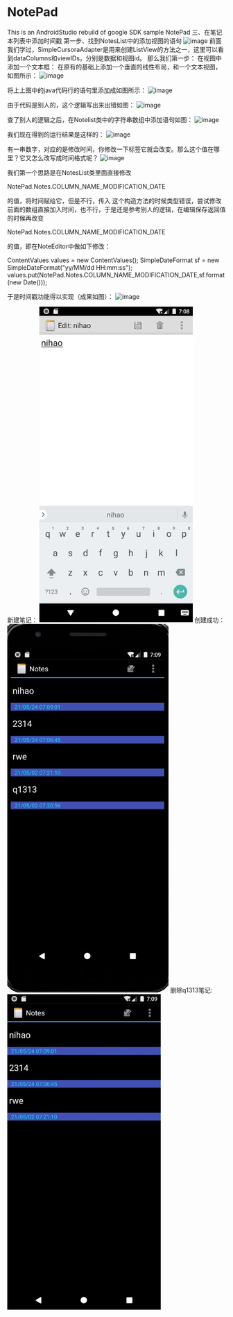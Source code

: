 # NotePad
This is an AndroidStudio rebuild of google SDK sample NotePad
三、在笔记本列表中添加时间戳
第一步、找到NotesList中的添加视图的语句
![image](https://user-images.githubusercontent.com/62132538/119312565-1ac9f180-bca5-11eb-9bc9-66296d7fd316.png)
前面我们学过，SimpleCursoraAdapter是用来创建ListView的方法之一，这里可以看到dataColumns和viewIDs，分别是数据和视图id。
那么我们第一步：
在视图中添加一个文本框：
在原有的基础上添加一个垂直的线性布局，和一个文本视图，如图所示：
![image](https://user-images.githubusercontent.com/62132538/119312602-26b5b380-bca5-11eb-991e-475542d751b0.png)

将上上图中的java代码行的语句里添加成如图所示：
![image](https://user-images.githubusercontent.com/62132538/119312618-2c12fe00-bca5-11eb-8ac2-2b150ab0a3ce.png)

由于代码是别人的，这个逻辑写出来出错如图：
![image](https://user-images.githubusercontent.com/62132538/119312646-33d2a280-bca5-11eb-8a56-f8f4573d2fdd.png)

查了别人的逻辑之后，在Notelist类中的字符串数组中添加语句如图：
![image](https://user-images.githubusercontent.com/62132538/119312670-39c88380-bca5-11eb-8381-ee2cbbfb35ca.png)


我们现在得到的运行结果是这样的：
![image](https://user-images.githubusercontent.com/62132538/119312692-40ef9180-bca5-11eb-9363-7fcd0cd3b133.png)

有一串数字，对应的是修改时间，你修改一下标签它就会改变。那么这个值在哪里？它又怎么改写成时间格式呢？
![image](https://user-images.githubusercontent.com/62132538/119312708-464cdc00-bca5-11eb-8e0a-e9ae1bbd6bf3.png)

我们第一个思路是在NotesList类里面直接修改

  NotePad.Notes.COLUMN_NAME_MODIFICATION_DATE

的值，将时间赋给它，但是不行，传入
这个构造方法的时候类型错误，尝试修改前面的数组直接加入时间，也不行，于是还是参考别人的逻辑，在编辑保存返回值的时候再改变

  NotePad.Notes.COLUMN_NAME_MODIFICATION_DATE

的值，即在NoteEditor中做如下修改：

  ContentValues values = new ContentValues();
  SimpleDateFormat sf = new SimpleDateFormat("yy/MM/dd HH:mm:ss");
  values.put(NotePad.Notes.COLUMN_NAME_MODIFICATION_DATE,sf.format(new Date()));

于是时间戳功能得以实现（成果如图）：
![image](https://user-images.githubusercontent.com/62132538/119312758-5a90d900-bca5-11eb-86f0-ad31cfc0c38c.png)

 新建笔记：
![image](https://github.com/youurs/Notepad1/blob/master/Photo/Snipaste_2021-05-24_15-08-26.jpg)
创建成功：
![image](https://github.com/youurs/Notepad1/blob/master/Photo/Snipaste_2021-05-24_15-09-17.jpg)
删除q1313笔记:
![image](https://github.com/youurs/Notepad1/blob/master/Photo/Snipaste_2021-05-24_15-09-40.jpg)

